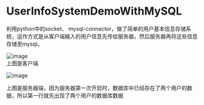 # UserInfoSystemDemoWithMySQL
利用python中的socket、 mysql-connector，做了简单的用户基本信息存储系统，运作方式是从客户端输入的用户信息先传给服务器，然后服务器再将这些信息存储至mysql。


![image](https://github.com/Kimsswift/UserInfoSystemDemo_mysql/blob/master/client1.png)  
上图是客户端



![image](https://github.com/Kimsswift/UserInfoSystemDemo_mysql/blob/master/server1.png)

上图是服务器端，因为服务器第一次开启时，数据库中已经存在了两个用户的数据，所以第一行就先出现了两个用户的数据库数据
